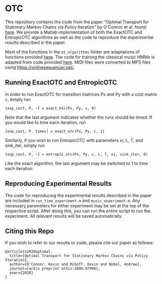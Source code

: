 # OTC

This repository contains the code from the paper "Optimal Transport for Stationary Markov Chains via Policy Iteration" by O'Connor et al. found [here](https://arxiv.org/abs/2006.07998). We provide a Matlab implementation of both the ExactOTC and EntropicOTC algorithms as well as the code to reproduce the experimental results described in the paper.

Most of the functions in the `ot_algorithms` folder are adaptations of functions provided [here](https://github.com/JasonAltschuler/OptimalTransportNIPS17). The code for training the classical music HMMs is adapted from code provided [here](https://github.com/aky4wn/Classical-Music-Composition-Using-State-Space-Models). MIDI files were converted to MP3 files using https://onlinesequencer.net/.


## Running ExactOTC and EntropicOTC
In order to run ExactOTC for transition matrices Px and Py with a cost matrix c, simply run

```
[exp_cost, P, ~] = exact_otc(Px, Py, c, 0)
```

Note that the last argument indicates whether the runs should be timed. If you would like to time each iteration, run

```
[exp_cost, P, times] = exact_otc(Px, Py, c, 1)
```

Similarly, if you wish to run EntropicOTC with parameters xi, L, T, and sink_iter, simply run

```
[exp_cost, P, ~] = entropic_otc(Px, Py, c, L, T, xi, sink_iter, 0)
```

Like the exact algorithm, the last argument may be switched to 1 to time each iteration.

## Reproducing Experimental Results
The code for reproducing the experimental results described in the paper are included in `run_time_experiment.m` and `music_experiment.m`. Any necessary parameters for either experiment may be set at the top of the respective script. After doing this, you can run the entire script to run the experiment. All relevant results will be saved automatically.

## Citing this Repo
If you wish to refer to our results or code, please cite our paper as follows:
```
@article{o2020optimal,
  title={Optimal Transport for Stationary Markov Chains via Policy Iteration},
  author={O'Connor, Kevin and McGoff, Kevin and Nobel, Andrew},
  journal={arXiv preprint arXiv:2006.07998},
  year={2020}
}
```
